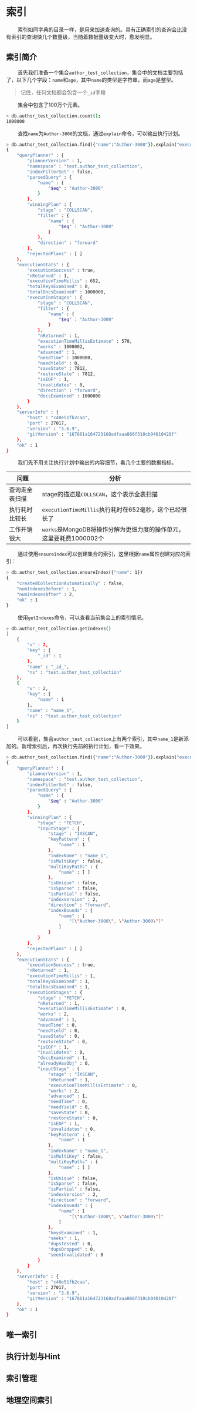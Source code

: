 # 索引

&nbsp;&nbsp;&nbsp;&nbsp;&nbsp;&nbsp;&nbsp;&nbsp;索引如同字典的目录一样，是用来加速查询的。具有正确索引的查询会比没有索引的查询快几个数量级，当随着数据量级变大时，愈发明显。

## 索引简介

&nbsp;&nbsp;&nbsp;&nbsp;&nbsp;&nbsp;&nbsp;&nbsp;首先我们准备一个集合`author_test_collection`，集合中的文档主要包括了，以下几个字段：`name`和`age`，其中`name`的类型是字符串，而`age`是整型。

> 记住，任何文档都会包含一个`_id`字段

&nbsp;&nbsp;&nbsp;&nbsp;&nbsp;&nbsp;&nbsp;&nbsp;集合中包含了100万个元素。

```sh
> db.author_test_collection.count();
1000000
```

&nbsp;&nbsp;&nbsp;&nbsp;&nbsp;&nbsp;&nbsp;&nbsp;查找`name`为`Author-3000`的文档，通过`explain`命令，可以输出执行计划。

```sh
> db.author_test_collection.find({"name":"Author-3000"}).explain("executionStats")
{
	"queryPlanner" : {
		"plannerVersion" : 1,
		"namespace" : "test.author_test_collection",
		"indexFilterSet" : false,
		"parsedQuery" : {
			"name" : {
				"$eq" : "Author-3000"
			}
		},
		"winningPlan" : {
			"stage" : "COLLSCAN",
			"filter" : {
				"name" : {
					"$eq" : "Author-3000"
				}
			},
			"direction" : "forward"
		},
		"rejectedPlans" : [ ]
	},
	"executionStats" : {
		"executionSuccess" : true,
		"nReturned" : 1,
		"executionTimeMillis" : 652,
		"totalKeysExamined" : 0,
		"totalDocsExamined" : 1000000,
		"executionStages" : {
			"stage" : "COLLSCAN",
			"filter" : {
				"name" : {
					"$eq" : "Author-3000"
				}
			},
			"nReturned" : 1,
			"executionTimeMillisEstimate" : 570,
			"works" : 1000002,
			"advanced" : 1,
			"needTime" : 1000000,
			"needYield" : 0,
			"saveState" : 7812,
			"restoreState" : 7812,
			"isEOF" : 1,
			"invalidates" : 0,
			"direction" : "forward",
			"docsExamined" : 1000000
		}
	},
	"serverInfo" : {
		"host" : "c40e51fb2caa",
		"port" : 27017,
		"version" : "3.6.9",
		"gitVersion" : "167861a164723168adfaaa866f310cb94010428f"
	},
	"ok" : 1
}
```

&nbsp;&nbsp;&nbsp;&nbsp;&nbsp;&nbsp;&nbsp;&nbsp;我们先不用关注执行计划中输出的内容细节，看几个主要的数据指标。

|问题|分析|
|----|----|
|查询走全表扫描|stage的描述是`COLLSCAN`，这个表示全表扫描|
|执行耗时比较长|`executionTimeMillis`执行耗时在652毫秒，这个已经很长了|
|工作开销很大|`works`是MongoDB将操作分解为更细力度的操作单元，这里要耗费1000002个|

&nbsp;&nbsp;&nbsp;&nbsp;&nbsp;&nbsp;&nbsp;&nbsp;通过使用`ensureIndex`可以创建集合的索引，这里根据`name`属性创建对应的索引：

```sh
> db.author_test_collection.ensureIndex({"name": 1})
{
	"createdCollectionAutomatically" : false,
	"numIndexesBefore" : 1,
	"numIndexesAfter" : 2,
	"ok" : 1
}
```

&nbsp;&nbsp;&nbsp;&nbsp;&nbsp;&nbsp;&nbsp;&nbsp;使用`getIndexes`命令，可以查看当前集合上的索引情况。

```sh
> db.author_test_collection.getIndexes()
[
	{
		"v" : 2,
		"key" : {
			"_id" : 1
		},
		"name" : "_id_",
		"ns" : "test.author_test_collection"
	},
	{
		"v" : 2,
		"key" : {
			"name" : 1
		},
		"name" : "name_1",
		"ns" : "test.author_test_collection"
	}
]
```

&nbsp;&nbsp;&nbsp;&nbsp;&nbsp;&nbsp;&nbsp;&nbsp;可以看到，集合`author_test_collection`上有两个索引，其中`name_1`是新添加的。新增索引后，再次执行先前的执行计划，看一下效果。

```sh
> db.author_test_collection.find({"name":"Author-3000"}).explain("executionStats")
{
	"queryPlanner" : {
		"plannerVersion" : 1,
		"namespace" : "test.author_test_collection",
		"indexFilterSet" : false,
		"parsedQuery" : {
			"name" : {
				"$eq" : "Author-3000"
			}
		},
		"winningPlan" : {
			"stage" : "FETCH",
			"inputStage" : {
				"stage" : "IXSCAN",
				"keyPattern" : {
					"name" : 1
				},
				"indexName" : "name_1",
				"isMultiKey" : false,
				"multiKeyPaths" : {
					"name" : [ ]
				},
				"isUnique" : false,
				"isSparse" : false,
				"isPartial" : false,
				"indexVersion" : 2,
				"direction" : "forward",
				"indexBounds" : {
					"name" : [
						"[\"Author-3000\", \"Author-3000\"]"
					]
				}
			}
		},
		"rejectedPlans" : [ ]
	},
	"executionStats" : {
		"executionSuccess" : true,
		"nReturned" : 1,
		"executionTimeMillis" : 1,
		"totalKeysExamined" : 1,
		"totalDocsExamined" : 1,
		"executionStages" : {
			"stage" : "FETCH",
			"nReturned" : 1,
			"executionTimeMillisEstimate" : 0,
			"works" : 2,
			"advanced" : 1,
			"needTime" : 0,
			"needYield" : 0,
			"saveState" : 0,
			"restoreState" : 0,
			"isEOF" : 1,
			"invalidates" : 0,
			"docsExamined" : 1,
			"alreadyHasObj" : 0,
			"inputStage" : {
				"stage" : "IXSCAN",
				"nReturned" : 1,
				"executionTimeMillisEstimate" : 0,
				"works" : 2,
				"advanced" : 1,
				"needTime" : 0,
				"needYield" : 0,
				"saveState" : 0,
				"restoreState" : 0,
				"isEOF" : 1,
				"invalidates" : 0,
				"keyPattern" : {
					"name" : 1
				},
				"indexName" : "name_1",
				"isMultiKey" : false,
				"multiKeyPaths" : {
					"name" : [ ]
				},
				"isUnique" : false,
				"isSparse" : false,
				"isPartial" : false,
				"indexVersion" : 2,
				"direction" : "forward",
				"indexBounds" : {
					"name" : [
						"[\"Author-3000\", \"Author-3000\"]"
					]
				},
				"keysExamined" : 1,
				"seeks" : 1,
				"dupsTested" : 0,
				"dupsDropped" : 0,
				"seenInvalidated" : 0
			}
		}
	},
	"serverInfo" : {
		"host" : "c40e51fb2caa",
		"port" : 27017,
		"version" : "3.6.9",
		"gitVersion" : "167861a164723168adfaaa866f310cb94010428f"
	},
	"ok" : 1
}
```

## 唯一索引

## 执行计划与Hint

## 索引管理

## 地理空间索引

